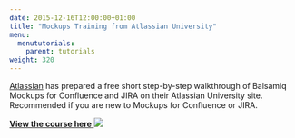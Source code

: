 ```yaml
---
date: 2015-12-16T12:00:00+01:00
title: "Mockups Training from Atlassian University"
menu:
  menututorials:
    parent: tutorials
weight: 320
---
```


[Atlassian](https://www.atlassian.com/) has prepared a free short step-by-step walkthrough of Balsamiq Mockups for Confluence and JIRA on their Atlassian University site. Recommended if you are new to Mockups for Confluence or JIRA.

[**View the course here**
![](https://media.balsamiq.com/img/support/tutorials/atlassianu/atlassian-u.png)](https://university.atlassian.com/uac/2.0/courses/marketplace/balsamiq/v2)